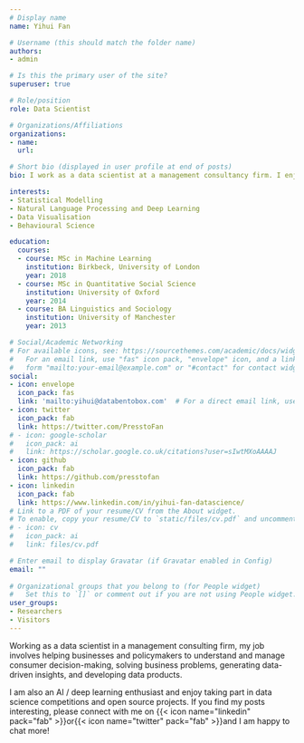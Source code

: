 ```yaml
---
# Display name
name: Yihui Fan

# Username (this should match the folder name)
authors:
- admin

# Is this the primary user of the site?
superuser: true

# Role/position
role: Data Scientist

# Organizations/Affiliations
organizations:
- name:
  url:

# Short bio (displayed in user profile at end of posts)
bio: I work as a data scientist at a management consultancy firm. I enjoy coding in R and Python, building data products and visualisation tools and I am also a deep learning enthusiast.

interests:
- Statistical Modelling
- Natural Language Processing and Deep Learning
- Data Visualisation
- Behavioural Science

education:
  courses:
  - course: MSc in Machine Learning
    institution: Birkbeck, University of London
    year: 2018
  - course: MSc in Quantitative Social Science
    institution: University of Oxford
    year: 2014
  - course: BA Linguistics and Sociology 
    institution: University of Manchester
    year: 2013

# Social/Academic Networking
# For available icons, see: https://sourcethemes.com/academic/docs/widgets/#icons
#   For an email link, use "fas" icon pack, "envelope" icon, and a link in the
#   form "mailto:your-email@example.com" or "#contact" for contact widget.
social:
- icon: envelope
  icon_pack: fas
  link: 'mailto:yihui@databentobox.com'  # For a direct email link, use "mailto:test@example.org".
- icon: twitter
  icon_pack: fab
  link: https://twitter.com/PresstoFan
# - icon: google-scholar
#   icon_pack: ai
#   link: https://scholar.google.co.uk/citations?user=sIwtMXoAAAAJ
- icon: github
  icon_pack: fab
  link: https://github.com/presstofan
- icon: linkedin
  icon_pack: fab
  link: https://www.linkedin.com/in/yihui-fan-datascience/
# Link to a PDF of your resume/CV from the About widget.
# To enable, copy your resume/CV to `static/files/cv.pdf` and uncomment the lines below.  
# - icon: cv
#   icon_pack: ai
#   link: files/cv.pdf

# Enter email to display Gravatar (if Gravatar enabled in Config)
email: ""
  
# Organizational groups that you belong to (for People widget)
#   Set this to `[]` or comment out if you are not using People widget.  
user_groups:
- Researchers
- Visitors
---
```


Working as a data scientist in a management consulting firm, my job involves helping businesses and policymakers to understand and manage consumer decision-making, solving business problems, generating data-driven insights, and developing data products.

I am also an AI / deep learning enthusiast and enjoy taking part in data science competitions and open source projects. If you find my posts interesting, please connect with me on {{< icon name="linkedin" pack="fab" >}}or{{< icon name="twitter" pack="fab" >}}and I am happy to chat more!
